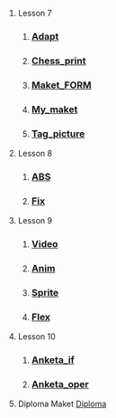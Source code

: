 1. Lesson 7
   1. ### [Adapt](https://seredyukb.github.io/FD1-143-20/Adapt/index.html)
   1. ### [Chess_print](https://seredyukb.github.io/FD1-143-20/Chess_print/index.html)
   1. ### [Maket_FORM](https://seredyukb.github.io/FD1-143-20/MAKET_FORM/index.html)
   1. ### [My_maket](https://seredyukb.github.io/FD1-143-20/My_maket/index.html)
   1. ### [Tag_picture](https://seredyukb.github.io/FD1-143-20/Tag_picture/index.html)
2. Lesson 8
   1. ### [ABS](https://seredyukb.github.io/FD1-143-20/ABS/index.html)
   1. ### [Fix](https://seredyukb.github.io/FD1-143-20/fix/index.html)
3. Lesson 9
   1. ### [Video](https://seredyukb.github.io/FD1-143-20/GALLERY/index.html)
   1. ### [Anim](https://seredyukb.github.io/FD1-143-20/TEST_ANIM/index.html)
   1. ### [Sprite](https://seredyukb.github.io/FD1-143-20/Sprite/index.html)
   1. ### [Flex](https://seredyukb.github.io/FD1-143-20/FLEX/index.html)
4. Lesson 10
   1. ### [Anketa_if](https://seredyukb.github.io/FD1-143-20/JS/Lesson_1/anketa_if.html)
   2. ### [Anketa_oper](https://seredyukb.github.io/FD1-143-20/JS/Lesson_1/anketa_oper.html)
5. Diploma
   Maket [Diploma](https://seredyukb.github.io/FD1-143-20/Diploma/index.html)





